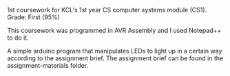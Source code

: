 1st coursework for KCL's 1st year CS computer systems module (CS1). Grade: First (95%)

This coursework was programmed in AVR Assembly and I used Notepad++ to do it.
 
A simple arduino program that manipulates LEDs to light up in a certain way according to the assignment brief. The assignment brief can be found in the assignment-materials folder.

